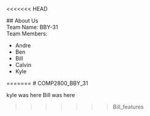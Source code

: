 <<<<<<< HEAD
<html>
 <body>
## About Us <br>
Team Name: BBY-31 <br>
Team Members: 
<ul>
    <li>Andre</li>
    <li>Ben</li>
    <li>Bill</li>
    <li>Calvin</li>
    <li>Kyle</li>
  </ul>
 </body>
</html>
=======
# COMP2800_BBY_31

kyle was here
Bill was here
>>>>>>> Bill_features
